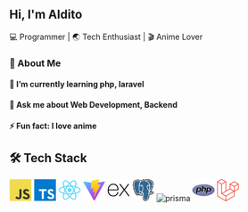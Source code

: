## Hi, I'm Aldito 
💻 Programmer | 🌏 Tech Enthusiast | 🎬 Anime Lover

### 🚀 About Me

#### 🌱 I’m currently learning php, laravel

#### 💬 Ask me about Web Development, Backend

#### ⚡ Fun fact: I love anime

## 🛠️ Tech Stack

<p align="left">
  <!-- JavaScript -->
  <img src="https://raw.githubusercontent.com/devicons/devicon/master/icons/javascript/javascript-original.svg" alt="javascript" width="40" height="40"/>
  <!-- TypeScript -->
  <img src="https://raw.githubusercontent.com/devicons/devicon/master/icons/typescript/typescript-original.svg" alt="typescript" width="40" height="40"/>
  <!-- React -->
  <img src="https://raw.githubusercontent.com/devicons/devicon/master/icons/react/react-original.svg" alt="react" width="40" height="40"/>
  <!-- Vite -->
  <img src="https://raw.githubusercontent.com/devicons/devicon/master/icons/vitejs/vitejs-original.svg" alt="vite" width="40" height="40"/>
  <!-- Express -->
  <img src="https://raw.githubusercontent.com/devicons/devicon/master/icons/express/express-original.svg" alt="express" width="40" height="40"/>
  <!-- PostgreSQL -->
  <img src="https://raw.githubusercontent.com/devicons/devicon/master/icons/postgresql/postgresql-original.svg" alt="postgresql" width="40" height="40"/>
  <!-- Prisma -->
  <img src="https://cdn.worldvectorlogo.com/logos/prisma-2.svg" alt="prisma" width="40" height="40"/>
  <!-- PHP -->
  <img src="https://raw.githubusercontent.com/devicons/devicon/master/icons/php/php-original.svg" alt="php" width="40" height="40"/>
  <!-- Laravel -->
  <img src="https://raw.githubusercontent.com/devicons/devicon/master/icons/laravel/laravel-original.svg" alt="laravel" width="40" height="40"/>
</p>

